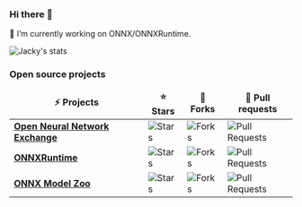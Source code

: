 ### Hi there 👋

🔭 I’m currently working on ONNX/ONNXRuntime.

![Jacky's stats](https://github-readme-stats.vercel.app/api?username=jcwchen&include_all_commits=true&count_private=true&bg_color=30,5EE5FF,904e95&title_color=fff&text_color=322CFF&hide=stars,contribs)

<h3>Open source projects</h3>
<table>
  <thead align="center">
    <tr border: none;>
      <td><b>⚡ Projects</b></td>
      <td><b>⭐ Stars</b></td>
      <td><b>🍴 Forks</b></td>
      <td><b>🌱 Pull requests</b></td>
    </tr>
  </thead>
  <tbody>
    <tr>
      <td><a href="https://github.com/onnx/onnx"><b>Open Neural Network Exchange</b></a></td>
      <td><img alt="Stars" src="https://img.shields.io/github/stars/onnx/onnx?style=flat-square&labelColor=343b41"/></td>
      <td><img alt="Forks" src="https://img.shields.io/github/forks/onnx/onnx?style=flat-square&labelColor=343b41"/></td>
      <td><img alt="Pull Requests" src="https://img.shields.io/github/issues-pr/onnx/onnx?style=flat-square&labelColor=343b41"/></td>
    </tr>
	  <tr>
      <td><a href="https://github.com/microsoft/onnxruntime"><b>ONNXRuntime</b></a></td>
      <td><img alt="Stars" src="https://img.shields.io/github/stars/microsoft/onnxruntime?style=flat-square&labelColor=343b41"/></td>
      <td><img alt="Forks" src="https://img.shields.io/github/forks/microsoft/onnxruntime?style=flat-square&labelColor=343b41"/></td>
      <td><img alt="Pull Requests" src="https://img.shields.io/github/issues-pr/microsoft/onnxruntime?style=flat-square&labelColor=343b41"/></td>
    </tr>
    <tr>
      <td><a href="https://github.com/onnx/models"><b>ONNX Model Zoo</b></a></td>
  <td><img alt="Stars" src="https://img.shields.io/github/stars/onnx/models?style=flat-square&labelColor=343b41"/></td>
      <td><img alt="Forks" src="https://img.shields.io/github/forks/onnx/models?style=flat-square&labelColor=343b41"/></td>
      <td><img alt="Pull Requests" src="https://img.shields.io/github/issues-pr/onnx/models?style=flat-square&labelColor=343b41"/></td></td>
    </tr>
  </tbody>
</table>

<!--
**jcwchen/jcwchen** is a ✨ _special_ ✨ repository because its `README.md` (this file) appears on your GitHub profile.

Here are some ideas to get you started:

- 🔭 I’m currently working on ...
- 🌱 I’m currently learning ...
- 👯 I’m looking to collaborate on ...
- 🤔 I’m looking for help with ...
- 💬 Ask me about ...
- 📫 How to reach me: ...
- 😄 Pronouns: ...
- ⚡ Fun fact: ...
-->
